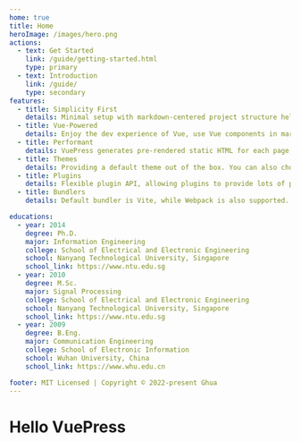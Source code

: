 ```yaml
---
home: true
title: Home
heroImage: /images/hero.png
actions:
  - text: Get Started
    link: /guide/getting-started.html
    type: primary
  - text: Introduction
    link: /guide/
    type: secondary
features:
  - title: Simplicity First
    details: Minimal setup with markdown-centered project structure helps you focus on writing.
  - title: Vue-Powered
    details: Enjoy the dev experience of Vue, use Vue components in markdown, and develop custom themes with Vue.
  - title: Performant
    details: VuePress generates pre-rendered static HTML for each page, and runs as an SPA once a page is loaded.
  - title: Themes
    details: Providing a default theme out of the box. You can also choose a community theme or create your own one.
  - title: Plugins
    details: Flexible plugin API, allowing plugins to provide lots of plug-and-play features for your site. 
  - title: Bundlers
    details: Default bundler is Vite, while Webpack is also supported. Choose the one you like!

educations:
  - year: 2014
    degree: Ph.D.
    major: Information Engineering
    college: School of Electrical and Electronic Engineering
    school: Nanyang Technological University, Singapore
    school_link: https://www.ntu.edu.sg
  - year: 2010
    degree: M.Sc.
    major: Signal Processing
    college: School of Electrical and Electronic Engineering
    school: Nanyang Technological University, Singapore
    school_link: https://www.ntu.edu.sg
  - year: 2009
    degree: B.Eng.
    major: Communication Engineering
    college: School of Electronic Information
    school: Wuhan University, China
    school_link: https://www.whu.edu.cn

footer: MIT Licensed | Copyright © 2022-present Ghua
---
```


# Hello VuePress